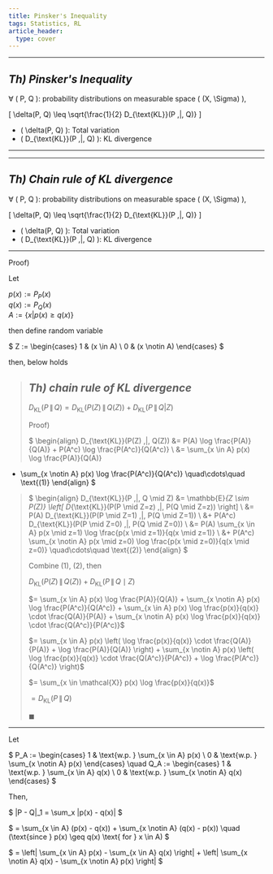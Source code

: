 ```yaml
---
title: Pinsker's Inequality
tags: Statistics, RL
article_header:
  type: cover
---
```


---

## *Th) Pinsker's Inequality*

$\forall$ \( P, Q \): probability distributions on measurable space \( (X, \Sigma) \),

\[
\delta(P, Q) \leq \sqrt{\frac{1}{2} D_{\text{KL}}(P \,\|\, Q)}
\]

- \( \delta(P, Q) \): Total variation
- \( D_{\text{KL}}(P \,\|\, Q) \): KL divergence

---

---

## *Th) Chain rule of KL divergence*

$\forall$ \( P, Q \): probability distributions on measurable space \( (X, \Sigma) \),

\[
\delta(P, Q) \leq \sqrt{\frac{1}{2} D_{\text{KL}}(P \,\|\, Q)}
\]

- \( \delta(P, Q) \): Total variation
- \( D_{\text{KL}}(P \,\|\, Q) \): KL divergence

---

Proof)

Let

$p(x) := P_P(x)$<br>
$q(x) := P_Q(x)$<br>
$A := \{x | p(x) \geq q(x) \}$

then define random variable

$
Z :=
\begin{cases}
1 & (x \in A)  \\
0 & (x \notin A)
\end{cases}
$

then, below holds

> ## *Th) chain rule of KL divergence*
> $D_{\text{KL}}(P \,\|\, Q) = D_{\text{KL}}(P(Z) \,\|\, Q(Z)) + D_{\text{KL}}(P \,\|\, Q | Z)$
>
> Proof)
> 
> $
\begin{align}
D_{\text{KL}}(P(Z) \,\|\, Q(Z))
    &= P(A) \log \frac{P(A)}{Q(A)} + P(A^c) \log \frac{P(A^c)}{Q(A^c)} \\
    &= \sum_{x \in A} p(x) \log \frac{P(A)}{Q(A)}
   + \sum_{x \notin A} p(x) \log \frac{P(A^c)}{Q(A^c)} \quad\cdots\quad \text{(1)}
\end{align}
$
> 
> $
\begin{align}
D_{\text{KL}}(P \,\|\, Q \mid Z)
  &= \mathbb{E}_{Z \sim P(Z)} \left[ D_{\text{KL}}(P(P \mid Z=z) \,\|\, P(Q \mid Z=z)) \right] \\
  &= P(A) D_{\text{KL}}(P(P \mid Z=1) \,\|\, P(Q \mid Z=1)) \\
  &+ P(A^c) D_{\text{KL}}(P(P \mid Z=0) \,\|\, P(Q \mid Z=0)) \\
  &= P(A) \sum_{x \in A} p(x \mid z=1) \log \frac{p(x \mid z=1)}{q(x \mid z=1)} \\
  &+ P(A^c) \sum_{x \notin A} p(x \mid z=0) \log \frac{p(x \mid z=0)}{q(x \mid z=0)} \quad\cdots\quad \text{(2)}
\end{align}
$
>
> Combine (1), (2), then
> 
> $D_{\text{KL}}(P(Z) \,\|\, Q(Z)) + D_{\text{KL}}(P \,\|\, Q \mid Z)$
>
> $= \sum_{x \in A} p(x) \log \frac{P(A)}{Q(A)} + \sum_{x \notin A} p(x) \log \frac{P(A^c)}{Q(A^c)} + \sum_{x \in A} p(x) \log \frac{p(x)}{q(x)} \cdot \frac{Q(A)}{P(A)} + \sum_{x \notin A} p(x) \log \frac{p(x)}{q(x)} \cdot \frac{Q(A^c)}{P(A^c)}$
>
> $= \sum_{x \in A} p(x) \left( \log \frac{p(x)}{q(x)} \cdot \frac{Q(A)}{P(A)} + \log \frac{P(A)}{Q(A)} \right) + \sum_{x \notin A} p(x) \left( \log \frac{p(x)}{q(x)} \cdot \frac{Q(A^c)}{P(A^c)} + \log \frac{P(A^c)}{Q(A^c)} \right)$
>
> $= \sum_{x \in \mathcal{X}} p(x) \log \frac{p(x)}{q(x)}$
>
> $= D_{\text{KL}}(P \,\|\, Q)$
>
> $\blacksquare$

---

Let

$
P_A :=
\begin{cases}
1 & \text{w.p. } \sum_{x \in A} p(x) \\
0 & \text{w.p. } \sum_{x \notin A} p(x)
\end{cases}
\quad
Q_A :=
\begin{cases}
1 & \text{w.p. } \sum_{x \in A} q(x) \\
0 & \text{w.p. } \sum_{x \notin A} q(x)
\end{cases}
$

Then,

$
\|P - Q\|_1 = \sum_x |p(x) - q(x)|
$

$
= \sum_{x \in A} (p(x) - q(x)) + \sum_{x \notin A} (q(x) - p(x)) \quad (\text{since } p(x) \geq q(x) \text{ for } x \in A)
$

$
= \left| \sum_{x \in A} p(x) - \sum_{x \in A} q(x) \right| + \left| \sum_{x \notin A} q(x) - \sum_{x \notin A} p(x) \right|
$
